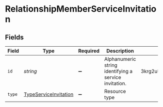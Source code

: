 # RelationshipMemberServiceInvitation


## Fields

| Field                                                                 | Type                                                                  | Required                                                              | Description                                                           | Example                                                               |
| --------------------------------------------------------------------- | --------------------------------------------------------------------- | --------------------------------------------------------------------- | --------------------------------------------------------------------- | --------------------------------------------------------------------- |
| `id`                                                                  | *string*                                                              | :heavy_minus_sign:                                                    | Alphanumeric string identifying a service invitation.                 | 3krg2uUGZzb2W9Euo4moOY                                                |
| `type`                                                                | [TypeServiceInvitation](../../models/shared/typeserviceinvitation.md) | :heavy_minus_sign:                                                    | Resource type                                                         |                                                                       |